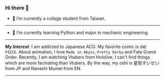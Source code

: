 ### Hi there 👋

- 🔭 I’m currently a college student from Taiwan.
***
- 🌱 I’m currently learning Python and major in mechanic engineering.
***
   ***My Interest***:
      I am addicted to Japanese ACG. My favorite comic is `ONE PIECE`. About animation, I love `Made in Abyss`, `Pretty Derby` and Fate Grand Order.
      Recently, I am watching Vtubers from Hololive, I can't find things which are more facinating than Vtubers. By the way, my oshi is 星街すいせい from JP and Nanashi Mumei from EN.
***

